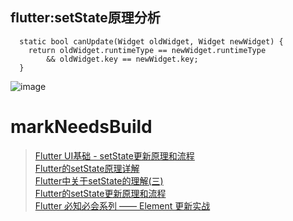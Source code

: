 ##  flutter:setState原理分析

```
  static bool canUpdate(Widget oldWidget, Widget newWidget) {
    return oldWidget.runtimeType == newWidget.runtimeType
        && oldWidget.key == newWidget.key;
  }
```

![image](https://github.com/shaoting0730/Flutter_learn_demo/blob/master/setState.png) <br/>
# markNeedsBuild

> [Flutter UI基础 - setState更新原理和流程]( https://blog.csdn.net/shanghaibao123/article/details/107495184 ) <br/>
> [Flutter的setState原理详解]( https://blog.csdn.net/xiatiandefeiyu/article/details/105489103 ) <br/>
> [Flutter中关于setState的理解(三)]( https://www.jianshu.com/p/24018d234210 ) <br/> 
> [Flutter的setState更新原理和流程](https://zhuanlan.zhihu.com/p/271803637 ) <br/>
> [ Flutter 必知必会系列 —— Element 更新实战 ]( https://juejin.cn/post/7058539230288412679 ) <br/>



